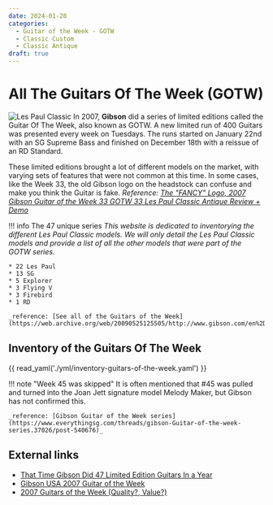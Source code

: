 ```yaml
---
date: 2024-01-28
categories:
  - Guitar of the Week - GOTW
  - Classic Custom
  - Classic Antique
draft: true
---
```


# All The Guitars Of The Week (GOTW)

![Les Paul Classic](https://dummyimage.com/1200x500/)
In 2007, **Gibson** did a series of limited editions called the Guitar Of The Week, also known as GOTW.
A new limited run of 400 Guitars was presented every week on Tuesdays.
The runs started on January 22nd with an SG Supreme Bass and finished on December 18th with a reissue of an RD Standard.

<!-- more -->

These limited editions brought a lot of different models on the market,
with varying sets of features that were not common at this time.
In some cases, like the Week 33, the old Gibson logo on the headstock can confuse and make you think the Guitar is
fake. _Reference: [The "FANCY" Logo, 2007 Gibson Guitar of the Week 33 GOTW 33 Les Paul Classic Antique Review + Demo](https://www.youtube.com/watch?v=s-38AOmakes)_

!!! info The 47 unique series
    _This website is dedicated to inventorying the different Les Paul Classic models.
    We will only detail the Les Paul Classic models and provide a list of all the other models that were part of the GOTW series._

    * 22 Les Paul
    * 13 SG
    * 5 Explorer
    * 3 Flying V
    * 3 Firebird
    * 1 RD

    _reference: [See all of the Guitars of the Week](https://web.archive.org/web/20090525125505/http://www.gibson.com/en%2Dus/Divisions/Gibson%20USA/Guitar%20of%20the%20Week)_

## Inventory of the Guitars Of The Week


{{ read_yaml('./yml/inventory-guitars-of-the-week.yaml')  }}

!!! note "Week 45 was skipped"
    It is often mentioned that #45 was pulled and turned into the Joan Jett signature model Melody Maker, but Gibson has not
    confirmed this.

    _reference: [Gibson Guitar of the Week series](https://www.everythingsg.com/threads/gibson-Guitar-of-the-week-series.37026/post-540676)_

## External links

* [That Time Gibson Did 47 Limited Edition Guitars In a Year](https://www.youtube.com/watch?v=tLwrtCSQiNg)
* [Gibson USA 2007 Guitar of the Week](http://www.musicasa.es/namm-messe.com/gibson_Guitar_of_the_week.htm)
* [2007 Guitars of the Week (Quality?, Value?)](https://www.mylespaul.com/threads/2007-Guitars-of-the-week-quality-value.6717/)
